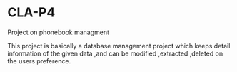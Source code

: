 # CLA-P4
Project on phonebook managment

This project is basically a database management project which keeps detail information of the given data ,and can be modified ,extracted ,deleted on the users preference. 

